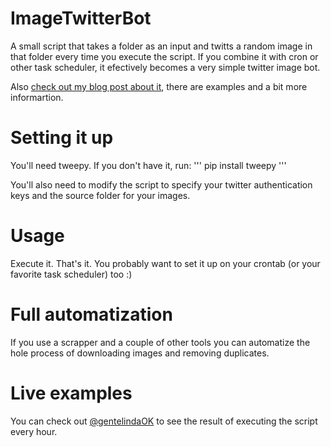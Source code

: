 ImageTwitterBot
===============

A small script that takes a folder as an input and twitts a random image in that folder every time you execute the script. If you combine it with cron or other task scheduler, it efectively becomes a very simple twitter image bot.

Also [check out my blog post about it](http://joaquinlp.me/blog/simple-twitter-image-bot-in-python/), there are examples and a bit more informartion. 

Setting it up
===============
You'll need tweepy. If you don't have it, run:
''' pip install tweepy '''

You'll also need to modify the script to specify your twitter authentication keys and the source folder for your images.

Usage
===============

Execute it. That's it.
You probably want to set it up on your crontab (or your favorite task scheduler) too :)

Full automatization
==============

If you use a scrapper and a couple of other tools you can automatize the hole process of downloading images and removing duplicates.

Live examples
==============
You can check out [@gentelindaOK](http://twitter.com/gentelindaOK) to see the result of executing the script every hour.
